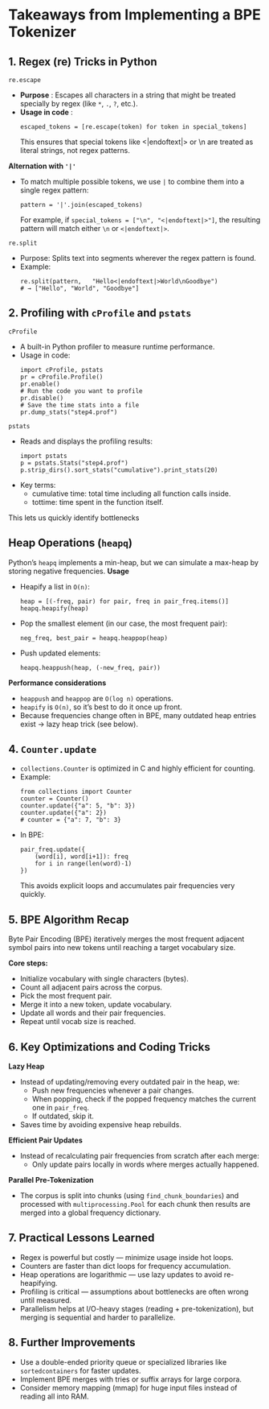 # Takeaways from Implementing a BPE Tokenizer

## 1. Regex (re) Tricks in Python
`re.escape`
- **Purpose** : Escapes all characters in a string that might be treated specially by regex (like `*`, `.`, `?`, etc.).
- **Usage in code** :
  ```
  escaped_tokens = [re.escape(token) for token in special_tokens]
  ```
  This ensures that special tokens like <|endoftext|> or \n are treated as literal strings, not regex patterns.

**Alternation with `'|'`**
- To match multiple possible tokens, we use `|` to combine them into a single regex pattern:
   ```
   pattern = '|'.join(escaped_tokens)
   ```
   For example, if `special_tokens = ["\n", "<|endoftext|>"]`,
the resulting pattern will match either `\n` or `<|endoftext|>`.

`re.split`
- Purpose: Splits text into segments wherever the regex pattern is found.
- Example:
  ```
  re.split(pattern,   "Hello<|endoftext|>World\nGoodbye")
  # → ["Hello", "World", "Goodbye"]
  ```

## 2. Profiling with `cProfile` and `pstats`
`cProfile`
- A built-in Python profiler to measure runtime performance.
- Usage in code:
  ```
  import cProfile, pstats
  pr = cProfile.Profile()
  pr.enable()
  # Run the code you want to profile
  pr.disable()
  # Save the time stats into a file
  pr.dump_stats("step4.prof")
  ```
`pstats`
- Reads and displays the profiling results:
  ```
  import pstats
  p = pstats.Stats("step4.prof")
  p.strip_dirs().sort_stats("cumulative").print_stats(20)
  ```
- Key terms:
  - cumulative time: total time including all function calls inside.
  - tottime: time spent in the function itself.

This lets us quickly identify bottlenecks

## Heap Operations (`heapq`)
Python’s `heapq` implements a min-heap, but we can simulate a max-heap by storing negative frequencies.
**Usage**
- Heapify a list in `O(n)`:
  ```
  heap = [(-freq, pair) for pair, freq in pair_freq.items()]
  heapq.heapify(heap)
  ```
- Pop the smallest element (in our case, the most frequent pair):
  ```
  neg_freq, best_pair = heapq.heappop(heap)
  ```
- Push updated elements:
  ```
  heapq.heappush(heap, (-new_freq, pair))
  ```
**Performance considerations**
- `heappush` and `heappop` are `O(log n)` operations.
- `heapify` is `O(n)`, so it’s best to do it once up front.
- Because frequencies change often in BPE, many outdated heap entries exist → lazy heap trick (see below).

## 4. `Counter.update`
- `collections.Counter` is optimized in C and highly efficient for counting.
- Example:
  ```
  from collections import Counter
  counter = Counter()
  counter.update({"a": 5, "b": 3})
  counter.update({"a": 2})
  # counter = {"a": 7, "b": 3}
  ```
- In BPE:
  ```
  pair_freq.update({
      (word[i], word[i+1]): freq
      for i in range(len(word)-1)
  })
  ```
  This avoids explicit loops and accumulates pair frequencies very quickly.

## 5. BPE Algorithm Recap
Byte Pair Encoding (BPE) iteratively merges the most frequent adjacent symbol pairs into new tokens until reaching a target vocabulary size.

**Core steps:**
- Initialize vocabulary with single characters (bytes).
- Count all adjacent pairs across the corpus.
- Pick the most frequent pair.
- Merge it into a new token, update vocabulary.
- Update all words and their pair frequencies.
- Repeat until vocab size is reached.

## 6. Key Optimizations and Coding Tricks
**Lazy Heap** 
- Instead of updating/removing every outdated pair in the heap, we:
  - Push new frequencies whenever a pair changes.
  - When popping, check if the popped frequency matches the current one in `pair_freq`.
  - If outdated, skip it.
- Saves time by avoiding expensive heap rebuilds.

**Efficient Pair Updates**
- Instead of recalculating pair frequencies from scratch after each merge:
  - Only update pairs locally in words where merges actually happened.

**Parallel Pre-Tokenization**
- The corpus is split into chunks (using `find_chunk_boundaries`) and processed with `multiprocessing.Pool` for each chunk then results are merged into a global frequency dictionary.

## 7. Practical Lessons Learned
- Regex is powerful but costly — minimize usage inside hot loops.
- Counters are faster than dict loops for frequency accumulation.
- Heap operations are logarithmic — use lazy updates to avoid re-heapifying.
- Profiling is critical — assumptions about bottlenecks are often wrong until measured.
- Parallelism helps at I/O-heavy stages (reading + pre-tokenization), but merging is sequential and harder to parallelize.

## 8. Further Improvements
- Use a double-ended priority queue or specialized libraries like `sortedcontainers` for faster updates.
- Implement BPE merges with tries or suffix arrays for large corpora.
- Consider memory mapping (mmap) for huge input files instead of reading all into RAM.
